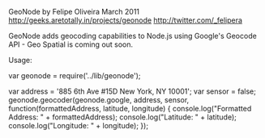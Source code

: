 GeoNode
by Felipe Oliveira
March 2011
http://geeks.aretotally.in/projects/geonode
http://twitter.com/_felipera

GeoNode adds geocoding capabilities to Node.js using Google's Geocode API - Geo Spatial is coming out soon.

Usage:

var geonode = require('../lib/geonode');

var address = '885 6th Ave #15D New York, NY 10001';
var sensor = false;
geonode.geocoder(geonode.google, address, sensor, function(formattedAddress, latitude, longitude) {
	console.log("Formatted Address: " + formattedAddress);
	console.log("Latitude: " + latitude);
	console.log("Longitude: " + longitude);
});

